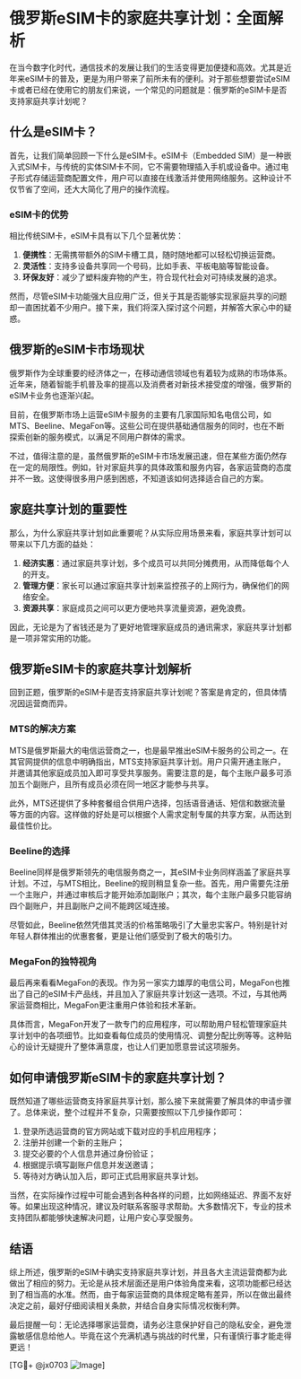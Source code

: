 # 俄罗斯eSIM卡的家庭共享计划：全面解析

在当今数字化时代，通信技术的发展让我们的生活变得更加便捷和高效。尤其是近年来eSIM卡的普及，更是为用户带来了前所未有的便利。对于那些想要尝试eSIM卡或者已经在使用它的朋友们来说，一个常见的问题就是：俄罗斯的eSIM卡是否支持家庭共享计划呢？

## 什么是eSIM卡？

首先，让我们简单回顾一下什么是eSIM卡。eSIM卡（Embedded SIM）是一种嵌入式SIM卡，与传统的实体SIM卡不同，它不需要物理插入手机或设备中。通过电子形式存储运营商配置文件，用户可以直接在线激活并使用网络服务。这种设计不仅节省了空间，还大大简化了用户的操作流程。

### eSIM卡的优势

相比传统SIM卡，eSIM卡具有以下几个显著优势：

1. **便携性**：无需携带额外的SIM卡槽工具，随时随地都可以轻松切换运营商。
2. **灵活性**：支持多设备共享同一个号码，比如手表、平板电脑等智能设备。
3. **环保友好**：减少了塑料废弃物的产生，符合现代社会对可持续发展的追求。

然而，尽管eSIM卡功能强大且应用广泛，但关于其是否能够实现家庭共享的问题却一直困扰着不少用户。接下来，我们将深入探讨这个问题，并解答大家心中的疑惑。

## 俄罗斯的eSIM卡市场现状

俄罗斯作为全球重要的经济体之一，在移动通信领域也有着较为成熟的市场体系。近年来，随着智能手机普及率的提高以及消费者对新技术接受度的增强，俄罗斯的eSIM卡业务也逐渐兴起。

目前，在俄罗斯市场上运营eSIM卡服务的主要有几家国际知名电信公司，如MTS、Beeline、MegaFon等。这些公司在提供基础通信服务的同时，也在不断探索创新的服务模式，以满足不同用户群体的需求。

不过，值得注意的是，虽然俄罗斯的eSIM卡市场发展迅速，但在某些方面仍然存在一定的局限性。例如，针对家庭共享的具体政策和服务内容，各家运营商的态度并不一致。这使得很多用户感到困惑，不知道该如何选择适合自己的方案。

## 家庭共享计划的重要性

那么，为什么家庭共享计划如此重要呢？从实际应用场景来看，家庭共享计划可以带来以下几方面的益处：

1. **经济实惠**：通过家庭共享计划，多个成员可以共同分摊费用，从而降低每个人的开支。
2. **管理方便**：家长可以通过家庭共享计划来监控孩子的上网行为，确保他们的网络安全。
3. **资源共享**：家庭成员之间可以更方便地共享流量资源，避免浪费。

因此，无论是为了省钱还是为了更好地管理家庭成员的通讯需求，家庭共享计划都是一项非常实用的功能。

## 俄罗斯eSIM卡的家庭共享计划解析

回到正题，俄罗斯的eSIM卡是否支持家庭共享计划呢？答案是肯定的，但具体情况因运营商而异。

### MTS的解决方案

MTS是俄罗斯最大的电信运营商之一，也是最早推出eSIM卡服务的公司之一。在其官网提供的信息中明确指出，MTS支持家庭共享计划。用户只需开通主账户，并邀请其他家庭成员加入即可享受共享服务。需要注意的是，每个主账户最多可添加五个副账户，且所有成员必须在同一地区才能参与共享。

此外，MTS还提供了多种套餐组合供用户选择，包括语音通话、短信和数据流量等方面的内容。这样做的好处是可以根据个人需求定制专属的共享方案，从而达到最佳性价比。

### Beeline的选择

Beeline同样是俄罗斯领先的电信服务商之一，其eSIM卡业务同样涵盖了家庭共享计划。不过，与MTS相比，Beeline的规则稍显复杂一些。首先，用户需要先注册一个主账户，并通过审核后才能开始添加副账户；其次，每个主账户最多只能容纳四个副账户，并且副账户之间不能跨区域连接。

尽管如此，Beeline依然凭借其灵活的价格策略吸引了大量忠实客户。特别是针对年轻人群体推出的优惠套餐，更是让他们感受到了极大的吸引力。

### MegaFon的独特视角

最后再来看看MegaFon的表现。作为另一家实力雄厚的电信公司，MegaFon也推出了自己的eSIM卡产品线，并且加入了家庭共享计划这一选项。不过，与其他两家运营商相比，MegaFon更注重用户体验和技术革新。

具体而言，MegaFon开发了一款专门的应用程序，可以帮助用户轻松管理家庭共享计划中的各项细节。比如查看每位成员的使用情况、调整分配比例等等。这种贴心的设计无疑提升了整体满意度，也让人们更加愿意尝试这项服务。

## 如何申请俄罗斯eSIM卡的家庭共享计划？

既然知道了哪些运营商支持家庭共享计划，那么接下来就需要了解具体的申请步骤了。总体来说，整个过程并不复杂，只需要按照以下几步操作即可：

1. 登录所选运营商的官方网站或下载对应的手机应用程序；
2. 注册并创建一个新的主账户；
3. 提交必要的个人信息并通过身份验证；
4. 根据提示填写副账户信息并发送邀请；
5. 等待对方确认加入后，即可正式启用家庭共享计划。

当然，在实际操作过程中可能会遇到各种各样的问题，比如网络延迟、界面不友好等。如果出现这种情况，建议及时联系客服寻求帮助。大多数情况下，专业的技术支持团队都能够快速解决问题，让用户安心享受服务。

## 结语

综上所述，俄罗斯的eSIM卡确实支持家庭共享计划，并且各大主流运营商都为此做出了相应的努力。无论是从技术层面还是用户体验角度来看，这项功能都已经达到了相当高的水准。然而，由于每家运营商的具体规定略有差异，所以在做出最终决定之前，最好仔细阅读相关条款，并结合自身实际情况权衡利弊。

最后提醒一句：无论选择哪家运营商，请务必注意保护好自己的隐私安全，避免泄露敏感信息给他人。毕竟在这个充满机遇与挑战的时代里，只有谨慎行事才能走得更远！

[TG💪+ @jx0703 ![Image](https://github.com/user-attachments/assets/dbca1d08-cadb-493c-b0ec-ad6f7a83f270)]